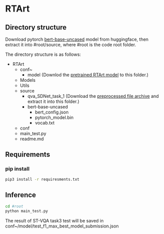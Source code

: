 # RTArt
## Directory structure
Download pytorch [bert-base-uncased](https://s3.amazonaws.com/models.huggingface.co/bert/bert-base-uncased.tar.gz) model from huggingface, then extract it into #root/source, where #root is the code root folder.

The directory structure is as follows:
- RTArt
  - conf~
    - model
    (Downlod the [pretrained RTArt model](https://drive.google.com/open?id=1UG3lPWmI2jbMq4ov-3mC40Wca9dP8Ldl) to this folder.)
  - Models
  - Utils
  - source
    - qva_SDNet_task_1
      (Download the [preprocessed file archive](https://drive.google.com/open?id=1R8vqKfrLnWRoHY_wHJJw-VPaHHQlw5O9) and extract it into this folder.)
    - bert-base-uncased
      - bert_config.json
      - pytorch_model.bin
      - vocab.txt
  - conf
  - main_test.py
  - readme.md
## Requirements
### pip install
```bash
pip3 install -r requiresments.txt
```
## Inference
```bash
cd #root
python main_test.py
```
The result of ST-VQA task3 test will be saved in conf~/model/test_f1_max_best_model_submission.json

